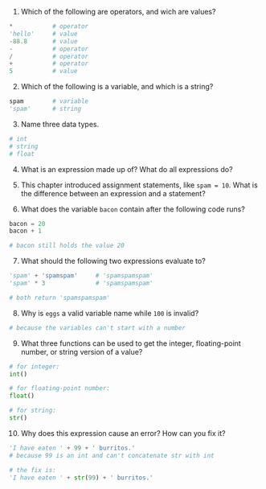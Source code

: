 1. Which of the following are operators, and wich are values?
```python
*           # operator
'hello'     # value
-88.8       # value
-           # operator
/           # operator
+           # operator
5           # value
```
2. Which of the following is a variable, and which is a string?
```python
spam        # variable
'spam'      # string
```
3. Name three data types.
```python
# int
# string
# float
```

4. What is an expression made up of? What do all expressions do?

5. This chapter introduced assignment statements, like `spam = 10`. What is the difference between an expression and a statement?

6. What does the variable `bacon` contain after the following code runs?
```python
bacon = 20
bacon + 1

# bacon still holds the value 20
```
7. What should the following two expressions evaluate to?
```python
'spam' + 'spamspam'     # 'spamspamspam'
'spam' * 3              # 'spamspamspam'

# both return 'spamspamspam'
```
8. Why is `eggs` a valid variable name while `100` is invalid?
```python
# because the variables can't start with a number
```

9. What three functions can be used to get the integer, floating-point number, or string version of a value?
```python
# for integer:
int()

# for floating-point number:
float()

# for string:
str()
```

10. Why does this expression cause an error? How can you fix it?
```python
'I have eaten ' + 99 + ' burritos.'
# because 99 is an int and can't concatenate str with int
```

```python
# the fix is:
'I have eaten ' + str(99) + ' burritos.'
```
